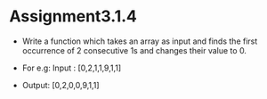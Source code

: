 # Assignment3.1.4

- Write a function which takes an array as input and finds the first occurrence of 2 consecutive 1s and changes their value to 0.

- For e.g: Input : [0,2,1,1,9,1,1]

- Output: [0,2,0,0,9,1,1]
